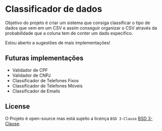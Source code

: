# Classificador de dados

Objetivo do projeto é criar um sistema que consiga classificar o tipo de dados que vem em um CSV
e assim conseguir organizar o CSV através da probabilidade que a coluna tem de conter um dado
especifico.

Estou aberto a sugestões de mais implementações!

## Futuras implementações
- Validador de CPF
- Validador de CNPJ
- Classificador de Telefones Fixos
- Classificador de Telefones Móveis
- Classificador de Emails

## License
O Projeto é open-source mas está sujeito a licença ``BSD 3-Clause`` [BSD 3-Clause](LICENSE).